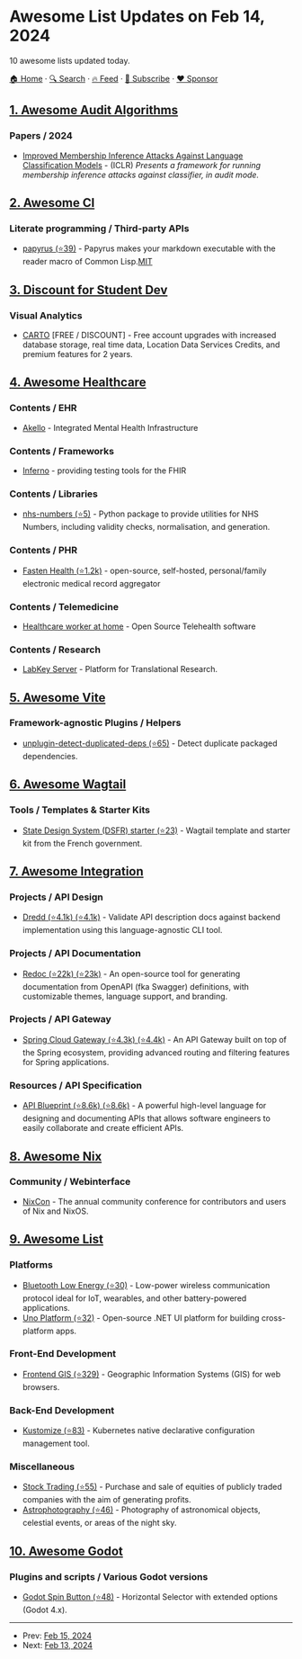 # Awesome List Updates on Feb 14, 2024

10 awesome lists updated today.

[🏠 Home](/README.md) · [🔍 Search](https://www.trackawesomelist.com/search/) · [🔥 Feed](https://www.trackawesomelist.com/rss.xml) · [📮 Subscribe](https://trackawesomelist.us17.list-manage.com/subscribe?u=d2f0117aa829c83a63ec63c2f&id=36a103854c) · [❤️  Sponsor](https://github.com/sponsors/theowenyoung)



## [1. Awesome Audit Algorithms](/content/erwanlemerrer/awesome-audit-algorithms/README.md)

### Papers / 2024

*   [Improved Membership Inference Attacks Against Language Classification Models](https://arxiv.org/pdf/2310.07219.pdf) - (ICLR) *Presents a framework for running membership inference attacks against classifier, in audit mode.*

## [2. Awesome Cl](/content/CodyReichert/awesome-cl/README.md)

### Literate programming / Third-party APIs

*   [papyrus (⭐39)](https://github.com/tani/papyrus) - Papyrus makes your markdown executable with the reader macro of Common Lisp.[MIT](https://opensource.org/licenses/MIT)

## [3. Discount for Student Dev](/content/AchoArnold/discount-for-student-dev/README.md)

### Visual Analytics

*   [CARTO](https://docs.carto.com/faqs/carto-for-education#how-can-i-get-a-student-account-in-carto) \[FREE / DISCOUNT] - Free account upgrades with increased database storage, real time data, Location Data Services Credits, and premium features for 2 years.

## [4. Awesome Healthcare](/content/kakoni/awesome-healthcare/README.md)

### Contents / EHR

*   [Akello](https://akello.io) - Integrated Mental Health Infrastructure

### Contents / Frameworks

*   [Inferno](https://inferno-framework.github.io) - providing testing tools for the FHIR

### Contents / Libraries

*   [nhs-numbers (⭐5)](https://github.com/uk-fci/nhs-number) - Python package to provide utilities for NHS Numbers, including validity checks, normalisation, and generation.

### Contents / PHR

*   [Fasten Health (⭐1.2k)](https://github.com/fastenhealth/fasten-onprem) - open-source, self-hosted, personal/family electronic medical record aggregator

### Contents / Telemedicine

*   [Healthcare worker at home](https://hcw-at-home.com) - ​ Open Source Telehealth software

### Contents / Research

*   [LabKey Server](https://www.labkey.com/products-services/labkey-server/) - Platform for Translational Research.

## [5. Awesome Vite](/content/vitejs/awesome-vite/README.md)

### Framework-agnostic Plugins / Helpers

*   [unplugin-detect-duplicated-deps (⭐65)](https://github.com/tjx666/unplugin-detect-duplicated-deps) - Detect duplicate packaged dependencies.

## [6. Awesome Wagtail](/content/springload/awesome-wagtail/README.md)

### Tools / Templates & Starter Kits

*   [State Design System (DSFR) starter (⭐23)](https://github.com/numerique-gouv/content-manager) - Wagtail template and starter kit from the French government.

## [7. Awesome Integration](/content/stn1slv/awesome-integration/README.md)

### Projects / API Design

*   [Dredd (⭐4.1k) (⭐4.1k)](https://github.com/apiaryio/dredd) - Validate API description docs against backend implementation using this language-agnostic CLI tool.

### Projects / API Documentation

*   [Redoc (⭐22k) (⭐23k)](https://github.com/Redocly/redoc) - An open-source tool for generating documentation from OpenAPI (fka Swagger) definitions, with customizable themes, language support, and branding.

### Projects / API Gateway

*   [Spring Cloud Gateway (⭐4.3k) (⭐4.4k)](https://github.com/spring-cloud/spring-cloud-gateway) - An API Gateway built on top of the Spring ecosystem, providing advanced routing and filtering features for Spring applications.

### Resources / API Specification

*   [API Blueprint (⭐8.6k) (⭐8.6k)](https://github.com/apiaryio/api-blueprint) - A powerful high-level language for designing and documenting APIs that allows software engineers to easily collaborate and create efficient APIs.

## [8. Awesome Nix](/content/nix-community/awesome-nix/README.md)

### Community / Webinterface

*   [NixCon](https://nixcon.org/) - The annual community conference for contributors and users of Nix and NixOS.

## [9. Awesome List](/content/sindresorhus/awesome/README.md)

### Platforms

*   [Bluetooth Low Energy (⭐30)](https://github.com/dotintent/awesome-ble#readme) - Low-power wireless communication protocol ideal for IoT, wearables, and other battery-powered applications.
*   [Uno Platform (⭐32)](https://github.com/MartinZikmund/awesome-uno-platform#readme) - Open-source .NET UI platform for building cross-platform apps.

### Front-End Development

*   [Frontend GIS (⭐329)](https://github.com/joewdavies/awesome-frontend-gis#readme) - Geographic Information Systems (GIS) for web browsers.

### Back-End Development

*   [Kustomize (⭐83)](https://github.com/DevOpsHiveHQ/awesome-kustomize#readme) - Kubernetes native declarative configuration management tool.

### Miscellaneous

*   [Stock Trading (⭐55)](https://github.com/shi-rudo/awesome-stock-trading#readme) - Purchase and sale of equities of publicly traded companies with the aim of generating profits.
*   [Astrophotography (⭐46)](https://github.com/lunohodov/awesome-astrophotography#readme) - Photography of astronomical objects, celestial events, or areas of the night sky.

## [10. Awesome Godot](/content/godotengine/awesome-godot/README.md)

### Plugins and scripts / Various Godot versions

*   [Godot Spin Button (⭐48)](https://github.com/yudinikita/godot-spin-button) - Horizontal Selector with extended options (Godot 4.x).

---

- Prev: [Feb 15, 2024](/content/2024/02/15/README.md)
- Next: [Feb 13, 2024](/content/2024/02/13/README.md)